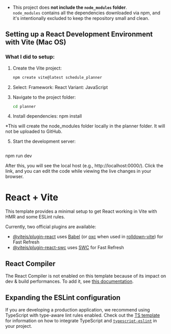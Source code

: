 * This project does **not include the `node_modules` folder**.  
  `node_modules` contains all the dependencies downloaded via npm, and it's intentionally excluded to keep the repository small and clean.

## Setting up a React Development Environment with Vite (Mac OS)

### What I did to setup:  

1. Create the Vite project:
   ```bash
   npm create vite@latest schedule_planner
   
2. Select:
  Framework: React
  Variant: JavaScript

3. Navigate to the project folder:
   ```bash
   cd planner
   
4. Install dependencies:
  npm install

  *This will create the node_modules folder locally in the planner folder. It will not be          uploaded to GitHub.

5. Start the development server:
   ```bash
  npm run dev

After this, you will see the local host (e.g., http://localhost:0000/).
Click the link, and you can edit the code while viewing the live changes in your browser.

# React + Vite

This template provides a minimal setup to get React working in Vite with HMR and some ESLint rules.

Currently, two official plugins are available:

- [@vitejs/plugin-react](https://github.com/vitejs/vite-plugin-react/blob/main/packages/plugin-react) uses [Babel](https://babeljs.io/) (or [oxc](https://oxc.rs) when used in [rolldown-vite](https://vite.dev/guide/rolldown)) for Fast Refresh
- [@vitejs/plugin-react-swc](https://github.com/vitejs/vite-plugin-react/blob/main/packages/plugin-react-swc) uses [SWC](https://swc.rs/) for Fast Refresh

## React Compiler

The React Compiler is not enabled on this template because of its impact on dev & build performances. To add it, see [this documentation](https://react.dev/learn/react-compiler/installation).

## Expanding the ESLint configuration

If you are developing a production application, we recommend using TypeScript with type-aware lint rules enabled. Check out the [TS template](https://github.com/vitejs/vite/tree/main/packages/create-vite/template-react-ts) for information on how to integrate TypeScript and [`typescript-eslint`](https://typescript-eslint.io) in your project.
